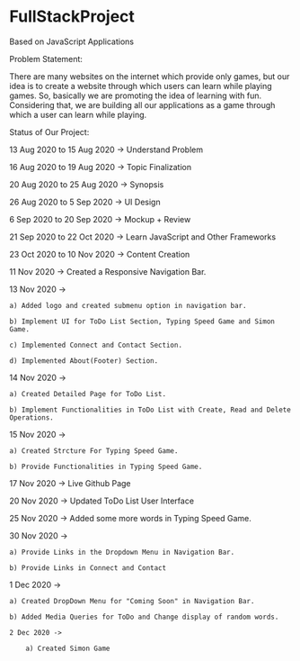 # FullStackProject
Based on JavaScript Applications

Problem Statement:

There are many websites on the internet which provide only games, but our idea is to
create a website through which users can learn while playing games. So, basically we are
promoting the idea of learning with fun. Considering that, we are building all our
applications as a game through which a user can learn while playing.

Status of Our Project:

13 Aug 2020 to 15 Aug 2020 -> Understand Problem

16 Aug 2020 to 19 Aug 2020 -> Topic Finalization

20 Aug 2020 to 25 Aug 2020 -> Synopsis

26 Aug 2020 to 5 Sep 2020 -> UI Design

6 Sep 2020 to 20 Sep 2020 -> Mockup + Review

21 Sep 2020 to 22 Oct 2020 -> Learn JavaScript and Other Frameworks

23 Oct 2020 to 10 Nov 2020 -> Content Creation

11 Nov 2020 -> Created a Responsive Navigation Bar.

13 Nov 2020 -> 

    a) Added logo and created submenu option in navigation bar.
    
    b) Implement UI for ToDo List Section, Typing Speed Game and Simon Game.
    
    c) Implemented Connect and Contact Section.
    
    d) Implemented About(Footer) Section.
 
14 Nov 2020 ->

    a) Created Detailed Page for ToDo List.
    
    b) Implement Functionalities in ToDo List with Create, Read and Delete Operations.
    
15 Nov 2020 ->

    a) Created Strcture For Typing Speed Game.
    
    b) Provide Functionalities in Typing Speed Game.
    
17 Nov 2020 -> Live Github Page

20 Nov 2020 -> Updated ToDo List User Interface

25 Nov 2020 -> Added some more words in Typing Speed Game.

30 Nov 2020 -> 

    a) Provide Links in the Dropdown Menu in Navigation Bar.
    
    b) Provide Links in Connect and Contact
    
1 Dec 2020 ->

    a) Created DropDown Menu for "Coming Soon" in Navigation Bar.
    
    b) Added Media Queries for ToDo and Change display of random words.
    
    2 Dec 2020 ->
    
        a) Created Simon Game
    
